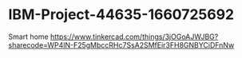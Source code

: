 # IBM-Project-44635-1660725692
Smart home
https://www.tinkercad.com/things/3jOGoAJWJBG?sharecode=WP4lN-F25gMbccRHc7SsA2SMfEir3FH8GNBYCiDFnNw
